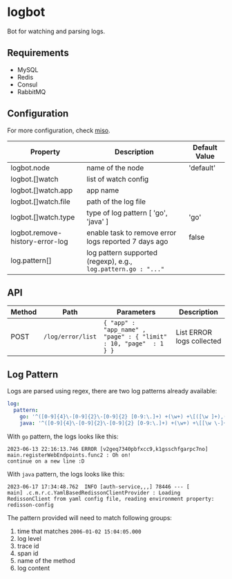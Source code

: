 # logbot

Bot for watching and parsing logs.

## Requirements

- MySQL
- Redis
- Consul
- RabbitMQ

## Configuration

For more configuration, check [miso](https://github.com/CurtisNewbie/miso).

| Property                        | Description                                                    | Default Value |
|---------------------------------|----------------------------------------------------------------|---------------|
| logbot.node                     | name of the node                                               | 'default'     |
| logbot.[]watch                  | list of watch config                                           |               |
| logbot.[]watch.app              | app name                                                       |               |
| logbot.[]watch.file             | path of the log file                                           |               |
| logbot.[]watch.type             | type of log pattern [ 'go', 'java' ]                           | 'go'          |
| logbot.remove-history-error-log | enable task to remove error logs reported 7 days ago           | false         |
| log.pattern[]                   | log pattern supported (regexp), e.g., `log.pattern.go : "..."` |               |

## API


| Method | Path              | Parameters                                                        | Description               |
|--------|-------------------|-------------------------------------------------------------------|---------------------------|
| POST   | `/log/error/list` | `{ "app" : "app_name" , "page" : { "limit" : 10, "page"  : 1 } }` | List ERROR logs collected |

## Log Pattern

Logs are parsed using regex, there are two log patterns already available:

```yaml
log:
  pattern:
    go: '^([0-9]{4}\-[0-9]{2}\-[0-9]{2} [0-9:\.]+) +(\w+) +\[([\w ]+),([\w ]+)\] ([\w\.]+) +: *((?s).*)'
    java: '^([0-9]{4}\-[0-9]{2}\-[0-9]{2} [0-9:\.]+) +(\w+) +\[[\w \-]+,([\w ]*),([\w ]*),[\w ]*\] [\w\.]+ \-\-\- \[[\w\- ]+\] ([\w\-\.]+) +: *((?s).*)'
```

With `go` pattern, the logs looks like this:

```log
2023-06-13 22:16:13.746 ERROR [v2geq7340pbfxcc9,k1gsschfgarpc7no] main.registerWebEndpoints.func2 : Oh on!
continue on a new line :D
```

With `java` pattern, the logs looks like this:

```log
2023-06-17 17:34:48.762  INFO [auth-service,,,] 78446 --- [           main] .c.m.r.c.YamlBasedRedissonClientProvider : Loading RedissonClient from yaml config file, reading environment property: redisson-config
```

The pattern provided will need to match following groups:

1. time that matches `2006-01-02 15:04:05.000` 
2. log level
3. trace id
4. span id
5. name of the method 
6. log content 